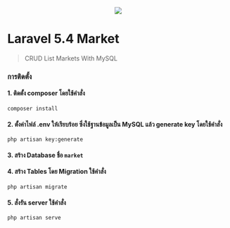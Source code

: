 <p align="center">
<img src="screenshot/new_screenshot.gif.gif"></a>
</p>

# Laravel 5.4 Market
> CRUD List Markets With MySQL

### การติดตั้ง

#### 1. ติดตั้ง composer โดยใช้คำสั่ง
```composer install```

#### 2. ตั้งค่าไฟล์ .env ให้เรียบร้อย ซึ่งใช้ฐานข้อมูลเป็น MySQL แล้ว generate key โดยใช้คำสั่ง 
```php artisan key:generate```

#### 3. สร้าง Database ชื่อ `market`

#### 4. สร้าง Tables โดย Migration ใช้คำสั่ง
```php artisan migrate```

#### 5. สั่งรัน server ใช้คำสั่ง
```php artisan serve```
